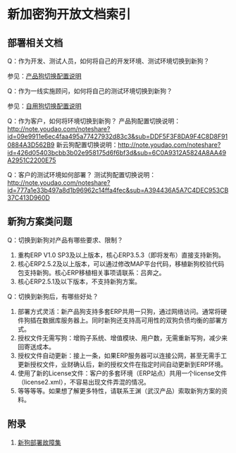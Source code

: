 ﻿# 新加密狗开放文档索引

## 部署相关文档

Q：作为开发、测试人员，如何将自己的开发环境、测试环境切换到新狗？

参见：[产品狗切换配置说明](product-dog-deploy.md)

Q：作为一线实施顾问，如何将自己的测试环境切换到新狗？

参见：[自用狗切换配置说明](personal-dog-deploy.md)

Q：作为客户，如何将环境切换到新狗？
产品狗配置切换说明：http://note.youdao.com/noteshare?id=09e9911e6ec4faa495a77427932d83c3&sub=DDF5F3F8DA9F4C8D8F910884A3D562B9
新云狗配置切换说明：http://note.youdao.com/noteshare?id=426d05403bcbb3b02e958175d6f6bf3d&sub=6C0A9312A5824A8AA49A2951C2200E75

Q：客户的测试环境如何部署？
测试狗配置切换说明：http://note.youdao.com/noteshare?id=777a1e33b497a8d1b96962c14ffa4fec&sub=A394436A5A7C4DEC953CB37C413D960D

## 新狗方案类问题
Q：切换到新狗对产品有哪些要求、限制？
1. 重构ERP V1.0 SP3及以上版本，核心ERP3.5.3（即将发布）直接支持新狗。
2. 核心ERP2.5.2及以上版本，可以通过修改MAP平台代码，移植新狗校验代码包支持新狗。核心ERP移植相关事项请联系：吕奔之。
3. 核心ERP2.5.1及以下版本，不支持新狗方案。

Q：切换到新狗后，有哪些好处？
1. 部署方式灵活：新产品狗支持多套ERP共用一只狗，通过网络访问。通常将硬件狗插在数据库服务器上。同时新狗还支持高可用性的双狗负债均衡的部署方式。
2. 授权文件无需写狗：增购子系统、增值模块、用户数，无需重新写狗，减少来回寄送成本。
3. 授权文件自动更新：接上一条，如果ERP服务器可以连接公网，甚至无需手工更新授权文件，业财确认后，新的授权文件在指定时间自动更新到ERP环境。
4. 使用了新的License文件：客户的多套环境（ERP站点）共用一个license文件（license2.xml），不容易出现文件弄混的情况。
5. 等等等等。如果想了解更多特性，请联系王渊（武汉产品）索取新狗方案的资料。

## 附录
1. [新狗部署故障集](questions/error-codes.md)


